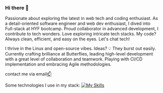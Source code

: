 ### Hi there 👋

Passionate about exploring the latest in web tech and coding enthusiast. As a detail-oriented software engineer and web dev enthusiast, I dived into Full-stack at HYF bootcamp. Proud collaborator in advanced development, I contribute to tech wonders. Love exploring intricate tech stacks. My code? Always clean, efficient, and easy on the eyes. Let's chat tech!

I thrive in the Linux and open-source vibes. Ideas? 💡 They burst out easily. Currently crafting brilliance at Butterflies, leading high-level development with a great level of collaboration and teamwork. Playing with CI/CD implementation and embracing Agile methodologies.

contact me via email[📫](mailto:cygapb@gmail.com?subject=[GitHub]%20profile)

Some technologies I use in my stack:
[![My Skills](https://skillicons.dev/icons?i=javascript,typescript,react,nodejs,expressjs,mysql,sequelize,vscode,webpack,regex,github&perline=6)](https://skillicons.dev)
<!--
**arya56/arya56** is a ✨ _special_ ✨ repository because its `README.md` (this file) appears on your GitHub profile.

Here are some ideas to get you started:

- 🔭 I’m currently working on ...
- 🌱 I’m currently learning ...
- 👯 I’m looking to collaborate on ...
- 🤔 I’m looking for help with ...
- 💬 Ask me about ...
- 📫 How to reach me: ...
- 😄 Pronouns: ...
- ⚡ Fun fact: ...
-->
